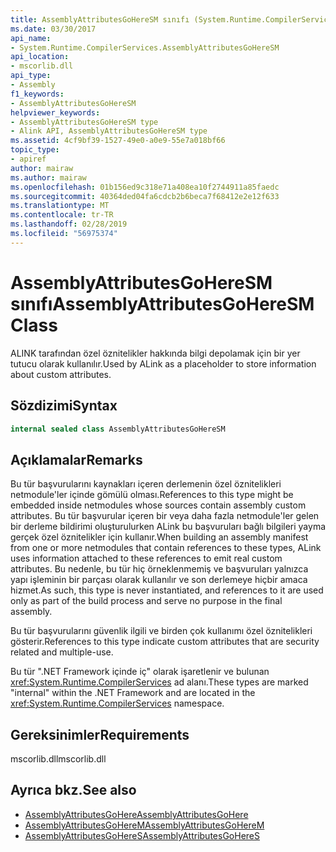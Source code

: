 ```yaml
---
title: AssemblyAttributesGoHereSM sınıfı (System.Runtime.CompilerServices)
ms.date: 03/30/2017
api_name:
- System.Runtime.CompilerServices.AssemblyAttributesGoHereSM
api_location:
- mscorlib.dll
api_type:
- Assembly
f1_keywords:
- AssemblyAttributesGoHereSM
helpviewer_keywords:
- AssemblyAttributesGoHereSM type
- Alink API, AssemblyAttributesGoHereSM type
ms.assetid: 4cf9bf39-1527-49e0-a0e9-55e7a018bf66
topic_type:
- apiref
author: mairaw
ms.author: mairaw
ms.openlocfilehash: 01b156ed9c318e71a408ea10f2744911a85faedc
ms.sourcegitcommit: 40364ded04fa6cdcb2b6beca7f68412e2e12f633
ms.translationtype: MT
ms.contentlocale: tr-TR
ms.lasthandoff: 02/28/2019
ms.locfileid: "56975374"
---
```

# <a name="assemblyattributesgoheresm-class"></a><span data-ttu-id="83b5c-102">AssemblyAttributesGoHereSM sınıfı</span><span class="sxs-lookup"><span data-stu-id="83b5c-102">AssemblyAttributesGoHereSM Class</span></span>

<span data-ttu-id="83b5c-103">ALINK tarafından özel öznitelikler hakkında bilgi depolamak için bir yer tutucu olarak kullanılır.</span><span class="sxs-lookup"><span data-stu-id="83b5c-103">Used by ALink as a placeholder to store information about custom attributes.</span></span>

## <a name="syntax"></a><span data-ttu-id="83b5c-104">Sözdizimi</span><span class="sxs-lookup"><span data-stu-id="83b5c-104">Syntax</span></span>

```csharp
internal sealed class AssemblyAttributesGoHereSM
```

## <a name="remarks"></a><span data-ttu-id="83b5c-105">Açıklamalar</span><span class="sxs-lookup"><span data-stu-id="83b5c-105">Remarks</span></span>

<span data-ttu-id="83b5c-106">Bu tür başvurularını kaynakları içeren derlemenin özel öznitelikleri netmodule'ler içinde gömülü olması.</span><span class="sxs-lookup"><span data-stu-id="83b5c-106">References to this type might be embedded inside netmodules whose sources contain assembly custom attributes.</span></span> <span data-ttu-id="83b5c-107">Bu tür başvurular içeren bir veya daha fazla netmodule'ler gelen bir derleme bildirimi oluşturulurken ALink bu başvuruları bağlı bilgileri yayma gerçek özel öznitelikler için kullanır.</span><span class="sxs-lookup"><span data-stu-id="83b5c-107">When building an assembly manifest from one or more netmodules that contain references to these types, ALink uses information attached to these references to emit real custom attributes.</span></span> <span data-ttu-id="83b5c-108">Bu nedenle, bu tür hiç örneklenmemiş ve başvuruları yalnızca yapı işleminin bir parçası olarak kullanılır ve son derlemeye hiçbir amaca hizmet.</span><span class="sxs-lookup"><span data-stu-id="83b5c-108">As such, this type is never instantiated, and references to it are used only as part of the build process and serve no purpose in the final assembly.</span></span>

<span data-ttu-id="83b5c-109">Bu tür başvurularını güvenlik ilgili ve birden çok kullanımı özel öznitelikleri gösterir.</span><span class="sxs-lookup"><span data-stu-id="83b5c-109">References to this type indicate custom attributes that are security related and multiple-use.</span></span>

<span data-ttu-id="83b5c-110">Bu tür ".NET Framework içinde iç" olarak işaretlenir ve bulunan <xref:System.Runtime.CompilerServices> ad alanı.</span><span class="sxs-lookup"><span data-stu-id="83b5c-110">These types are marked "internal" within the .NET Framework and are located in the <xref:System.Runtime.CompilerServices> namespace.</span></span>

## <a name="requirements"></a><span data-ttu-id="83b5c-111">Gereksinimler</span><span class="sxs-lookup"><span data-stu-id="83b5c-111">Requirements</span></span>

<span data-ttu-id="83b5c-112">mscorlib.dll</span><span class="sxs-lookup"><span data-stu-id="83b5c-112">mscorlib.dll</span></span>

## <a name="see-also"></a><span data-ttu-id="83b5c-113">Ayrıca bkz.</span><span class="sxs-lookup"><span data-stu-id="83b5c-113">See also</span></span>

- [<span data-ttu-id="83b5c-114">AssemblyAttributesGoHere</span><span class="sxs-lookup"><span data-stu-id="83b5c-114">AssemblyAttributesGoHere</span></span>](assemblyattributesgohere.md)
- [<span data-ttu-id="83b5c-115">AssemblyAttributesGoHereM</span><span class="sxs-lookup"><span data-stu-id="83b5c-115">AssemblyAttributesGoHereM</span></span>](assemblyattributesgoherem.md)
- [<span data-ttu-id="83b5c-116">AssemblyAttributesGoHereS</span><span class="sxs-lookup"><span data-stu-id="83b5c-116">AssemblyAttributesGoHereS</span></span>](assemblyattributesgoheres.md)
